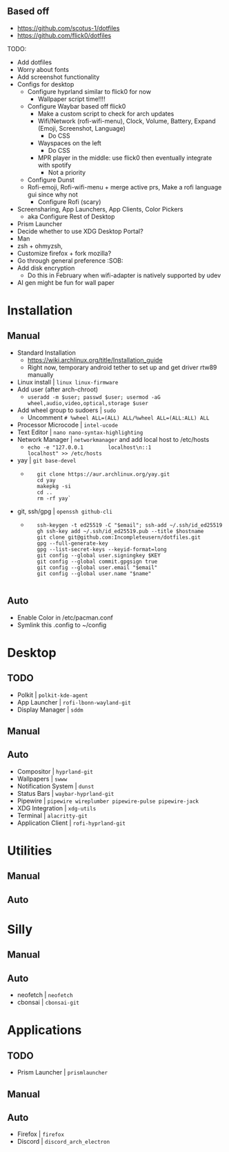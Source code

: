 ## Based off

- https://github.com/scotus-1/dotfiles
- https://github.com/flick0/dotfiles

TODO:
- Add dotfiles
- Worry about fonts
- Add screenshot functionality
- Configs for desktop
  - Configure hyprland similar to flick0 for now
    - Wallpaper script time!!!!
  - Configure Waybar based off flick0
    - Make a custom script to check for arch updates
    - Wifi/Network (rofi-wifi-menu), Clock, Volume, Battery, Expand (Emoji, Screenshot, Language)
        - Do CSS
    - Wayspaces on the left
        - Do CSS
    - MPR player in the middle: use flick0 then eventually integrate with spotify
        - Not a priority
  - Configure Dunst
  - Rofi-emoji, Rofi-wifi-menu + merge active prs, Make a rofi language gui since why not
      - Configure Rofi (scary)
- Screensharing, App Launchers, App Clients, Color Pickers
    - aka Configure Rest of Desktop
- Prism Launcher
- Decide whether to use XDG Desktop Portal?
- Man
- zsh + ohmyzsh, 
- Customize firefox + fork mozilla? 
- Go through general preference :SOB:
- Add disk encryption
  - Do this in February when wifi-adapter is natively supported by udev
- AI gen might be fun for wall paper

# Installation

## Manual
- Standard Installation
  - https://wiki.archlinux.org/title/Installation_guide
  - Right now, temporary android tether to set up and get driver rtw89 manually
- Linux install | `linux linux-firmware`
- Add user (after arch-chroot) 
  - `useradd -m $user; passwd $user; usermod -aG wheel,audio,video,optical,storage $user`
- Add wheel group to sudoers | `sudo`
  - Uncomment `# %wheel ALL=(ALL) ALL/%wheel ALL=(ALL:ALL) ALL`
- Processor Microcode | `intel-ucode`
- Text Editor | `nano nano-syntax-highlighting`
- Network Manager | `networkmanager` and add local host to /etc/hosts
  - `echo -e "127.0.0.1        localhost\n::1              localhost" >> /etc/hosts`
- yay | `git base-devel`
  - ```pacman -S git base-devel
       git clone https://aur.archlinux.org/yay.git
       cd yay
       makepkg -si 
       cd .. 
       rm -rf yay`
- git, ssh/gpg | `openssh github-cli`
  - ```gh auth login
       ssh-keygen -t ed25519 -C "$email"; ssh-add ~/.ssh/id_ed25519
       gh ssh-key add ~/.ssh/id_ed25519.pub --title $hostname
       git clone git@github.com:Incompleteusern/dotfiles.git
       gpg --full-generate-key
       gpg --list-secret-keys --keyid-format=long
       git config --global user.signingkey $KEY
       git config --global commit.gpgsign true
       git config --global user.email "$email"
       git config --global user.name "$name"
   
## Auto
- Enable Color in /etc/pacman.conf
- Symlink this .config to ~/config

# Desktop

## TODO
- Polkit | `polkit-kde-agent` 
- App Launcher | `rofi-lbonn-wayland-git` 
- Display Manager | `sddm`

## Manual

## Auto
- Compositor | `hyprland-git` 
- Wallpapers | `swww` 
- Notification System | `dunst` 
- Status Bars | `waybar-hyprland-git`
- Pipewire | `pipewire wireplumber pipewire-pulse pipewire-jack `
- XDG Integration | `xdg-utils`
- Terminal | `alacritty-git`
- Application Client | `rofi-hyprland-git`

# Utilities
## Manual
## Auto

# Silly
## Manual
## Auto
- neofetch | `neofetch`
- cbonsai | `cbonsai-git`
# Applications
## TODO
- Prism Launcher | `prismlauncher`

## Manual
## Auto
- Firefox | `firefox`
- Discord | `discord_arch_electron`
